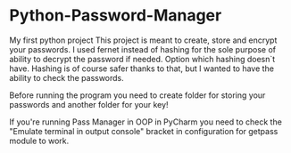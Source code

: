 # Python-Password-Manager
My first python project
This project is meant to create, store and encrypt your passwords. I used fernet instead of hashing for the sole purpose of ability to decrypt the password if needed. Option 
which hashing doesn`t have. Hashing is of course safer thanks to that, but I wanted to have the ability to check the passwords.

Before running the program you need to create folder for storing your passwords and another folder for your key!

If you're running Pass Manager in OOP in PyCharm you need to check the "Emulate terminal in output console" bracket in configuration for getpass module to work.
